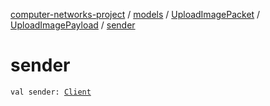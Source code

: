 [computer-networks-project](../../../index.md) / [models](../../index.md) / [UploadImagePacket](../index.md) / [UploadImagePayload](index.md) / [sender](./sender.md)

# sender

`val sender: `[`Client`](../../-client/index.md)